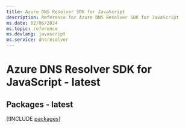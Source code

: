 ```yaml
---
title: Azure DNS Resolver SDK for JavaScript
description: Reference for Azure DNS Resolver SDK for JavaScript
ms.date: 02/06/2024
ms.topic: reference
ms.devlang: javascript
ms.service: dnsresolver
---
```

# Azure DNS Resolver SDK for JavaScript - latest
## Packages - latest
[!INCLUDE [packages](dns-resolver-index.md)]